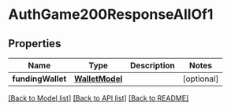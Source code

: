 # AuthGame200ResponseAllOf1

## Properties
Name | Type | Description | Notes
------------ | ------------- | ------------- | -------------
**fundingWallet** | [**WalletModel**](WalletModel.md) |  | [optional] 

[[Back to Model list]](../README.md#documentation-for-models) [[Back to API list]](../README.md#documentation-for-api-endpoints) [[Back to README]](../README.md)



